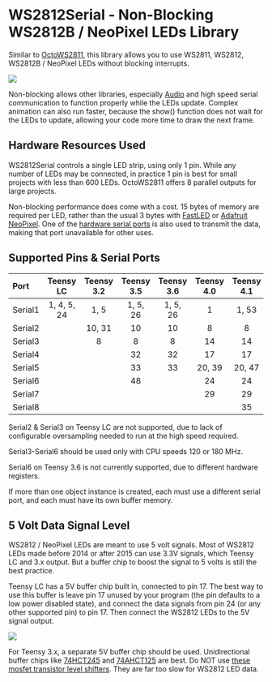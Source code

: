 # WS2812Serial - Non-Blocking WS2812B / NeoPixel LEDs Library

Similar to [OctoWS2811](https://www.pjrc.com/teensy/td_libs_OctoWS2811.html), this library
allows you to use WS2811, WS2812, WS2812B / NeoPixel LEDs without blocking interrupts.

![](extras/ws2812serial.jpg)

Non-blocking allows other libraries, especially
[Audio](https://www.pjrc.com/teensy/td_libs_Audio.html) and high speed serial communication
to function properly while the LEDs update.  Complex animation can also run faster,
because the show() function does not wait for the LEDs to update, allowing your code
more time to draw the next frame.

## Hardware Resources Used

WS2812Serial controls a single LED strip, using only 1 pin.  While any number of
LEDs may be connected, in practice 1 pin is best for small projects with less
than 600 LEDs.  OctoWS2811 offers 8 parallel outputs for large projects.

Non-blocking performance does come with a cost.  15 bytes of memory are required
per LED, rather than the usual 3 bytes with [FastLED](http://fastled.io/) or
[Adafruit NeoPixel](https://github.com/adafruit/Adafruit_NeoPixel).  One of
the [hardware serial ports](https://www.pjrc.com/teensy/td_uart.html) is also
used to transmit the data, making that port unavailable for other uses.

## Supported Pins & Serial Ports

| Port    | Teensy LC   | Teensy 3.2 | Teensy 3.5 | Teensy 3.6 | Teensy 4.0 | Teensy 4.1 |
| :------ | :---------: | :--------: | :--------: | :--------: | :--------: | :--------: |
| Serial1 | 1, 4, 5, 24 | 1, 5       | 1, 5, 26   | 1, 5, 26   | 1          | 1, 53      |
| Serial2 |             | 10, 31     | 10         | 10         | 8          | 8          |
| Serial3 |             | 8          | 8          | 8          | 14         | 14         |
| Serial4 |             |            | 32         | 32         | 17         | 17         |
| Serial5 |             |            | 33         | 33         | 20, 39     | 20, 47     |
| Serial6 |             |            | 48         |            | 24         | 24         |
| Serial7 |             |            |            |            | 29         | 29         |
| Serial8 |             |            |            |            |            | 35         |

Serial2 & Serial3 on Teensy LC are not supported, due to lack of configurable
oversampling needed to run at the high speed required.

Serial3-Serial6 should be used only with CPU speeds 120 or 180 MHz.

Serial6 on Teensy 3.6 is not currently supported, due to different hardware
registers.

If more than one object instance is created, each must use a different
serial port, and each must have its own buffer memory.

## 5 Volt Data Signal Level

WS2812 / NeoPixel LEDs are meant to use 5 volt signals.  Most of WS2812 LEDs
made before 2014 or after 2015 can use 3.3V signals, which Teensy LC and 3.x
output.  But a buffer chip to boost the signal to 5 volts is still the best
practice.

Teensy LC has a 5V buffer chip built in, connected to pin 17.  The best way
to use this buffer is leave pin 17 unused by your program (the pin defaults
to a low power disabled state), and connect the data signals from
pin 24 (or any other supported pin) to pin 17.  Then connect the WS2812 LEDs
to the 5V signal output.

![](extras/teensylc_5v.jpg)

For Teensy 3.x, a separate 5V buffer chip should be used.  Unidirectional
buffer chips like
[74HCT245](https://www.fairchildsemi.com/datasheets/74/74VHCT245A.pdf) and
[74AHCT125](https://www.adafruit.com/product/1787) are best.  Do NOT use
[these mosfet transistor level shifters](https://www.sparkfun.com/products/12009).
They are far too slow for WS2812 LED data.
